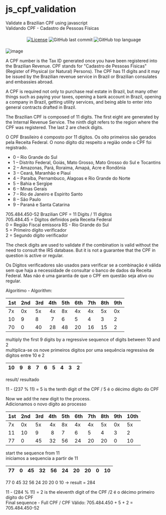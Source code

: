 # js_cpf_validation
Validate a Brazilian CPF using javascript<br/>
Validando CPF - Cadastro de Pessoas Físicas


<div align="left" style="margin: 20px; text-align: center">

  [![License](http://img.shields.io/:license-mit-blue.svg?style=flat-square)](https://github.com/BinaryLeo/js_cpf_validation/blob/main/LICENSE)
  ![GitHub last commit](https://img.shields.io/github/last-commit/BinaryLeo/js_cpf_validation?style=flat-square)
  ![GitHub top language](https://img.shields.io/github/languages/top/BinaryLeo/js_cpf_validation?style=flat-square)

</div>

![image](https://user-images.githubusercontent.com/72607039/151735709-dcdbf395-54b6-4e76-9568-1e554f0c294a.png)



A CPF number is the Tax ID generated once you have been registered into the Brazilian Revenue.
 CPF stands for "Cadastro de Pessoas Físicas" (Register of Physical (or Natural) Persons). 
 The CPF has 11 digits and it may be issued by the Brazilian revenue service in Brazil
  or Brazilian consulates and embassies abroad.

A CPF is required not only to purchase real estate in Brazil,
 but many other things such as paying your taxes, opening a bank account in Brazil, 
  opening a company in Brazil, getting utility services, and being able to enter into general 
  contracts drafted in Brazil.

The Brazilian CPF is composed of 11 digits. The first eight are generated by the Internal Revenue Service.
The ninth digit refers to the region where the CPF was registered. The last 2 are check digits.

O CPF Brasileiro é composto por 11 dígitos. Os oito primeiros  são gerados pela Receita Federal.
O nono dígito diz respeito a região onde o CPF foi registrado.

* 0 – Rio Grande do Sul
* 1 – Distrito Federal, Goiás, Mato Grosso, Mato Grosso do Sul e Tocantins
* 2 – Amazonas, Pará, Roraima, Amapá, Acre e Rondônia
* 3 – Ceará, Maranhão e Piauí
* 4 – Paraíba, Pernambuco, Alagoas e Rio Grande do Norte
* 5 – Bahia e Sergipe
* 6 – Minas Gerais
* 7 – Rio de Janeiro e Espírito Santo
* 8 – São Paulo
* 9 – Paraná e Santa Catarina


705.484.450-52 Brazilian CPF = 11 Digits / 11 digitos<br/>
705.484.45 = Dígitos definidos pela Receita Federal <br/>
0 = Região Fiscal emissora  RS - Rio Grande do Sul<br/>
5 = Primeiro dígito verificador<br/>
2 = Segundo dígito verificador<br/>

The check digits are used to validate if the combination is valid without the need to consult the IRS database. But it is not a guarantee that the CPF in question is active or regular.

Os Dígitos verificadores  são usados para verificar se a combinação é válida sem que haja a necessidade de consultar o banco de dados da Receita Federal. Mas não é uma garantia de que o CPF em questão seja ativo  ou regular.

Algoritimo - Algorithm:

|1st|2nd|3rd|4th|5th|6th|7th|8th|9th|
|---|---|---|:-:|---|---|---|---|---|
| 7x| 0x| 5x| 4x| 8x| 4x| 4x| 5x| 0x|
| 10|  9|  8|  7|  6|  5|  4|  3|  2|
| 70|  0| 40| 28| 48| 20| 16| 15|  2|

multiply the first 9 digits by a regressive sequence of digits between 10 and 2 <br/>
multiplica-se os nove primeiros digitos por uma sequência regressiva  de digitos entre 10 e 2


| 10 | 9 | 8 | 7 | 6 | 5 | 4 | 3 | 2 |
|----|---|---|:-:|---|---|---|---|---|

result/ resultado

  11 - (237 % 11) = 5 is the tenth digit of the CPF / 5 é o décimo dígito do CPF
  

  Now we add the new digit to the process.<br/>
  Adicionamos o novo dígito ao processo


|1st|2nd|3rd|4th|5th|6th|7th|8th|9th|10th|
|---|---|---|:-:|---|---|---|---|---|---|
| 7x| 0x| 5x| 4x| 8x| 4x| 4x| 5x| 0x| 5x|
| 11| 10|  9|  8|  7|  6|  5|  4|  3|  2|
| 77|  0| 45| 32| 56| 24| 20| 20|  0| 10|

start the sequence from 11<br/>
iniciamos a sequencia a partir de 11 

| 77 | 0 | 45| 32| 56| 24| 20| 20| 0 | 10|
|----|---|---|:-:|---|---|---|---|---|---|

 77 0  45 32 56 24 20 20 0 10 -> result = 284<br/>

 11 - (284 % 11) = 2 is the eleventh digit of the CPF /2 é o décimo primeiro dígito do CPF<br/>
Final sequence - Full CPF / CPF Válido:  705.484.450  +  5  + 2  =  705.484.450-52 
